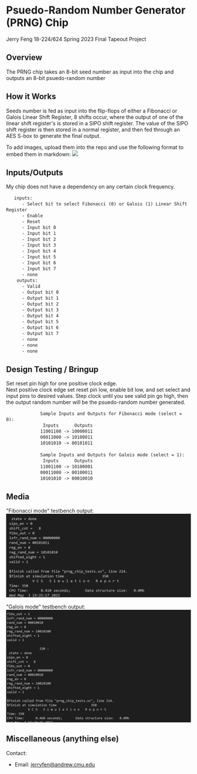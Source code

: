 # Psuedo-Random Number Generator (PRNG) Chip
Jerry Feng
18-224/624 Spring 2023 Final Tapeout Project

## Overview
The PRNG chip takes an 8-bit seed number as input into the chip and outputs an 8-bit psuedo-random number

## How it Works
Seeds number is fed as input into the flip-flops of either a Fibonacci or Galois Linear Shift Register, 
8 shifts occur, where the output of one of the linear shift register's is stored in a SIPO shift register.
The value of the SIPO shift register is then stored in a normal register, and then fed through an AES S-box to generate the final output.

To add images, upload them into the repo and use the following format to
embed them in markdown:
![](image1.png)

## Inputs/Outputs
My chip does not have a dependency on any certain clock frequency.

       inputs:
          - Select bit to select Fibonacci (0) or Galois (1) Linear Shift Register
          - Enable
          - Reset
          - Input bit 0
          - Input bit 1
          - Input bit 2
          - Input bit 3
          - Input bit 4
          - Input bit 5
          - Input bit 6
          - Input bit 7
          - none
        outputs:
          - Valid
          - Output bit 0
          - Output bit 1
          - Output bit 2
          - Output bit 3
          - Output bit 4
          - Output bit 5
          - Output bit 6
          - Output bit 7
          - none
          - none
          - none
    

## Design Testing / Bringup
Set reset pin high for one positive clock edge.  
Next positive clock edge set reset pin low, enable bit low, and set select and input pins to desired values. 
Step clock until you see valid pin go high, then the output random number will be the psuedo-random number generated.
                 
                 Sample Inputs and Outputs for Fibonacci mode (select = 0):
                  Inputs      Outputs
                 11001100 -> 10000011
                 00011000 -> 10100011
                 10101010 -> 00101011
                 
                 Sample Inputs and Outputs for Galois mode (select = 1):
                  Inputs      Outputs
                 11001100 -> 10100001
                 00011000 -> 00100011
                 10101010 -> 00010010

## Media
"Fibonacci mode" testbench output:
![Fibonacci Testbench](media/testbench_output_fibo.PNG)

"Galois mode" testbench output:
![Galois Testbench](media/testbench_output_gal.PNG)

## Miscellaneous (anything else)

Contact: 

  - Email: jerryfen@andrew.cmu.edu

